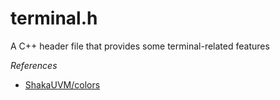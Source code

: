 # terminal.h

A C++ header file that provides some terminal-related features

*References*

- [ShakaUVM/colors](https://github.com/ShakaUVM/colors)
